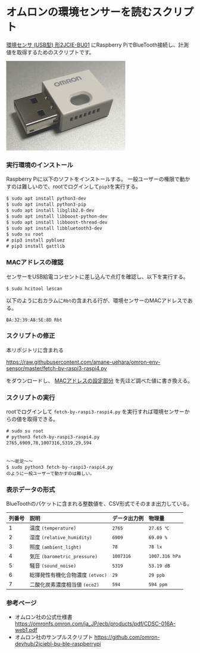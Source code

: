 # オムロンの環境センサーを読むスクリプト

[環境センサ (USB型) 形2JCIE-BU01](https://www.omron.co.jp/ecb/product-detail?partNumber=2JCIE-BU)
にRaspberry PiでBlueTooth接続し、計測値を取得するためのスクリプトです。

![Omron sensor](https://github.com/amane-uehara/resource/blob/master/omron-env-sensor/omron.png)

### 実行環境のインストール

Raspberry Piに以下のソフトをインストールする。
一般ユーザーの権限で動かすのは難しいので、rootでログインして`pip3`を実行する。

```
$ sudo apt install python3-dev
$ sudo apt install python3-pip
$ sudo apt install libglib2.0-dev
$ sudo apt install libboost-python-dev
$ sudo apt install libboost-thread-dev
$ sudo apt install libbluetooth3-dev
$ sudo su root
# pip3 install pybluez
# pip3 install gattlib
```

### MACアドレスの確認

センサーをUSB給電コンセントに差し込んで点灯を確認し、以下を実行する。

```
$ sudo hcitool lescan
```

以下のように右カラムに`Rbt`の含まれる行が、環境センサーのMACアドレスである。

```
BA:32:39:A8:5E:8D Rbt
```

### スクリプトの修正

本リポジトリに含まれる

<https://raw.githubusercontent.com/amane-uehara/omron-env-sensor/master/fetch-by-raspi3-raspi4.py>

をダウンロードし、
[MACアドレスの設定部分](https://github.com/amane-uehara/omron-env-sensor/blob/master/fetch-by-raspi3-raspi4.py#L5)
を先ほど調べた値に書き換える。

### スクリプトの実行

rootでログインして `fetch-by-raspi3-raspi4.py` を実行すれば環境センサーからの値を取得できる。

```
# sudo su root
# python3 fetch-by-raspi3-raspi4.py
2765,6909,78,1007316,5319,29,594


～～蛇足～～
$ sudo python3 fetch-by-raspi3-raspi4.py
のように一般ユーザーで動かすのは難しい。
```

### 表示データの形式

BlueToothのパケットに含まれる整数値を、CSV形式でそのまま出力している。

|列番号|説明                            |データ出力例    |物理量        |
|:-----|:-------------------------------|:---------------|:-------------|
|1     |温度 `(temperature)`            |`2765`          |`27.65 ℃`    |
|2     |湿度 `(relative_humidity)`      |`6909`          |`69.09 %`     |
|3     |照度 `(ambient_light)`          |`78`            |`78 lx`       |
|4     |気圧 `(barometric_pressure)`    |`1007316`       |`1007.316 hPa`|
|5     |騒音 `(sound_noise)`            |`5319`          |`53.19 dB`    |
|6     |総揮発性有機化合物濃度 `(etvoc)`|`29`            |`29 ppb`      |
|7     |二酸化炭素濃度相当値 `(eco2)`   |`594`           |`594 ppm`     |

### 参考ページ

* オムロン社の公式仕様書 <https://omronfs.omron.com/ja_JP/ecb/products/pdf/CDSC-016A-web1.pdf>
* オムロン社のサンプルスクリプト <https://github.com/omron-devhub/2jciebl-bu-ble-raspberrypi>
